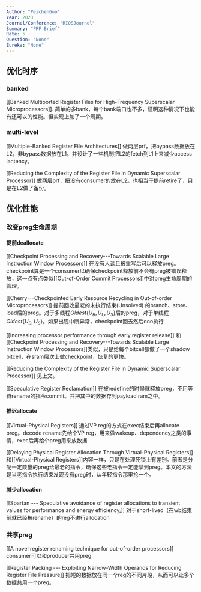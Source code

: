 ```yaml
---
Author: "PeichenGuo"
Year: 2023
Journel/Conference: "RIOSJournel"
Summary: "PRF Brief"
Rate: 5
Question: "None"
Eureka: "None"
---
```


## 优化时序
### banked
[[Banked Multiported Register Files for High-Frequency Superscalar Microprocessors]]. 
	简单的多bank，每个bank端口也不多，证明这种情况下也能有还可以的性能。但实现上加了一个周期。



### multi-level
[[Multiple-Banked Register File Architectures]]
	做两层prf，把bypass数据放在L2，非bypass数据放在L1。并设计了一些机制把L2的fetch到L1上来减少access lantency。

[[Reducing the Complexity of the Register File in Dynamic Superscalar Processor]]
	做两层prf，把没有consumer的放在L2。也相当于提前retire了，只是在L2做了备份。

## 优化性能
### 改变preg生命周期
#### 提前deallocate
[[Checkpoint Processing and Recovery---Towards Scalable Large Instruction Window Processors]]
	在没有人读且被重写后可以释放preg。checkpoint算是一个consumer以确保checkpoint释放前不会有preg被错误释放，这一点有点类似[[Out-of-Order Commit Processors]]中对preg生命周期的管理。

[[Cherry---Checkpointed Early Resource Recycling in Out-of-order Microprocessors]]
	提前回收最老的未执行结束(Unsolved) 的branch、store、load后的preg。对于多线程$Oldest\{U_B, U_L, U_S\}$后的preg，对于单线程$Oldest\{U_B, U_S\}$。如果出现中断异常，checkpoint回去然后ooo执行

[[Increasing processor performance through early register release]]
	和[[Checkpoint Processing and Recovery---Towards Scalable Large Instruction Window Processors]]类似，只是给每个bitcell都做了一个shadow bitcell，在sram层次上做checkpoint，恢复的更快。

[[Reducing the Complexity of the Register File in Dynamic Superscalar Processor]]
	见上文。

[[Speculative Register Reclamation]]
	在被redefine的时候就释放preg，不用等待rename的指令commit。并把其中的数据存到payload ram之中。

#### 推迟allocate
[[Virtual-Physical Registers]]
	通过VP reg的方式在exec结束后再allocate preg。decode rename先给个VP reg，用来做wakeup、dependency之类的事情，exec后再给个preg用来放数据

[[Delaying Physical Register Allocation Through Virtual-Physical Registers]]
	和[[Virtual-Physical Registers]]内容一样，只是在处理死锁上有差别。前者是分配一定数量的preg给最老的指令，确保这些老指令一定能拿到preg。本文的方法是当老指令执行结束发现没有preg时，从年轻指令那里抢一个。

#### 减少allocation
[[Spartan --- Speculative avoidance of register allocations to transient values for performance and energy efficiency,]]
	对于short-lived（在wb结束前就已经被rename）的reg不进行allocation

### 共享preg
[[A novel register renaming technique for out-of-order processors]] 
	consumer可以和producer共用preg

[[Register Packing --- Exploiting Narrow-Width Operands for Reducing Register File Pressure]]
	把短的数据放在同一个reg的不同片段，从而可以让多个数据共用一个preg。
